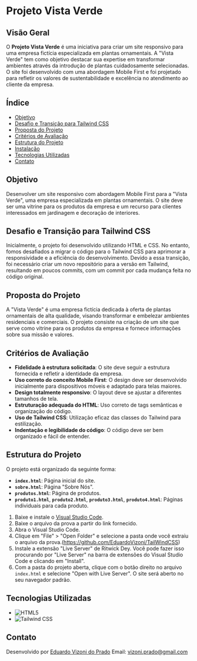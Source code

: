 # Projeto Vista Verde

## Visão Geral

O **Projeto Vista Verde** é uma iniciativa para criar um site responsivo para uma empresa fictícia especializada em plantas ornamentais. A "Vista Verde" tem como objetivo destacar sua expertise em transformar ambientes através da introdução de plantas cuidadosamente selecionadas. O site foi desenvolvido com uma abordagem Mobile First e foi projetado para refletir os valores de sustentabilidade e excelência no atendimento ao cliente da empresa.

## Índice

- [Objetivo](#objetivo)
- [Desafio e Transição para Tailwind CSS](#desafio-e-transicao-para-tailwind-css)
- [Proposta do Projeto](#proposta-do-projeto)
- [Critérios de Avaliação](#critérios-de-avaliação)
- [Estrutura do Projeto](#estrutura-do-projeto)
- [Instalação](#instalação)
- [Tecnologias Utilizadas](#tecnologias-utilizadas)
- [Contato](#contato)

## Objetivo

Desenvolver um site responsivo com abordagem Mobile First para a "Vista Verde", uma empresa especializada em plantas ornamentais. O site deve ser uma vitrine para os produtos da empresa e um recurso para clientes interessados em jardinagem e decoração de interiores.

## Desafio e Transição para Tailwind CSS

Inicialmente, o projeto foi desenvolvido utilizando HTML e CSS. No entanto, fomos desafiados a migrar o código para o Tailwind CSS para aprimorar a responsividade e a eficiência do desenvolvimento. Devido a essa transição, foi necessário criar um novo repositório para a versão em Tailwind, resultando em poucos commits, com um commit por cada mudança feita no código original.

## Proposta do Projeto

A "Vista Verde" é uma empresa fictícia dedicada à oferta de plantas ornamentais de alta qualidade, visando transformar e embelezar ambientes residenciais e comerciais. O projeto consiste na criação de um site que serve como vitrine para os produtos da empresa e fornece informações sobre sua missão e valores.

## Critérios de Avaliação

- **Fidelidade à estrutura solicitada**: O site deve seguir a estrutura fornecida e refletir a identidade da empresa.
- **Uso correto do conceito Mobile First**: O design deve ser desenvolvido inicialmente para dispositivos móveis e adaptado para telas maiores.
- **Design totalmente responsivo**: O layout deve se ajustar a diferentes tamanhos de tela.
- **Estruturação adequada do HTML**: Uso correto de tags semânticas e organização do código.
- **Uso de Tailwind CSS**: Utilização eficaz das classes do Tailwind para estilização.
- **Indentação e legibilidade do código**: O código deve ser bem organizado e fácil de entender.

## Estrutura do Projeto

O projeto está organizado da seguinte forma:

- **`index.html`**: Página inicial do site.
- **`sobre.html`**: Página "Sobre Nós".
- **`produtos.html`**: Página de produtos.
- **`produto1.html`**, **`produto2.html`**, **`produto3.html`**, **`produto4.html`**: Páginas individuais para cada produto.

1. Baixe e instale o [Visual Studio Code](https://code.visualstudio.com/).
2. Baixe o arquivo da prova a partir do link fornecido.
3. Abra o Visual Studio Code.
4. Clique em "File" > "Open Folder" e selecione a pasta onde você extraiu o arquivo da prova.(https://github.com/EduardoVizoni/TailWindCSS)
5. Instale a extensão "Live Server" de Ritwick Dey. Você pode fazer isso procurando por "Live Server" na barra de extensões do Visual Studio Code e clicando em "Install".
6. Com a pasta do projeto aberta, clique com o botão direito no arquivo `index.html` e selecione "Open with Live Server". O site será aberto no seu navegador padrão.

## Tecnologias Utilizadas

- ![HTML5](https://img.shields.io/badge/HTML5-E34F26?style=flat-square&logo=html5&logoColor=white)
- ![Tailwind CSS](https://img.shields.io/badge/Tailwind_CSS-38B2AC?style=flat-square&logo=tailwindcss&logoColor=white)

## Contato

Desenvolvido por [Eduardo Vizoni do Prado]([https://www.linkedin.com/in/seu-perfil-linkedin/](https://www.linkedin.com/in/eduardo-vizoni-do-prado-48b99829b/))  
Email: vizoni.prado@gmail.com

